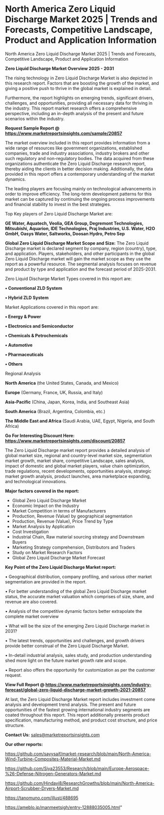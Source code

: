 # North America Zero Liquid Discharge Market 2025 | Trends and Forecasts, Competitive Landscape, Product and Application Information
North America Zero Liquid Discharge Market 2025 | Trends and Forecasts, Competitive Landscape, Product and Application Information

<Strong> Zero Liquid Discharge Market Overview 2025 - 2031</strong>

The rising technology in Zero Liquid Discharge Market is also depicted in this research report. Factors that are boosting the growth of the market, and giving a positive push to thrive in the global market is explained in detail.

Furthermore, the report highlights on emerging trends, significant drivers, challenges, and opportunities, providing all necessary data for thriving in the industry. This report market research offers a comprehensive perspective, including an in-depth analysis of the present and future scenarios within the industry.

<strong>Request Sample Report @ <a href=https://www.marketreportsinsights.com/sample/20857>https://www.marketreportsinsights.com/sample/20857</a></strong>

The market overview included in this report provides information from a wide range of resources like government organizations, established companies, trade and industry associations, industry brokers and other such regulatory and non-regulatory bodies. The data acquired from these organizations authenticate the Zero Liquid Discharge research report, thereby aiding the clients in better decision making. Additionally, the data provided in this report offers a contemporary understanding of the market dynamics.

The leading players are focusing mainly on technological advancements in order to improve efficiency. The long-term development patterns for this market can be captured by continuing the ongoing process improvements and financial stability to invest in the best strategies.

Top Key players of Zero Liquid Discharge Market are:

<strong>GE Water, Aquatech, Veolia, GEA Group, Degremont Technologies, Mitsubishi, Aquarion, IDE Technologies, Praj Industries, U.S. Water, H2O GmbH, Oasys Water, Saltworks, Doosan Hydro, Petro Sep</strong>

<strong><b>Global Zero Liquid Discharge Market Scope and Size:</b></strong>
The Zero Liquid Discharge market is declared segment by company, region (country), type, and application. Players, stakeholders, and other participants in the global Zero Liquid Discharge market will gain the market scope as they use the report as a powerful resource. The segmental analysis focuses on revenue and product by type and application and the forecast period of 2025-2031.

Zero Liquid Discharge Market Types covered in this report are:

<strong>• Conventional ZLD System

• Hybrid ZLD System</strong>

Market Applications covered in this report are:

<strong>• Energy & Power

• Electronics and Semiconductor

• Chemicals & Petrochemicals

• Automotive

• Pharmaceuticals

• Others</strong> 

Regional Analysis

<strong>North America</strong> (the United States, Canada, and Mexico)

<strong>Europe</strong> (Germany, France, UK, Russia, and Italy)

<strong>Asia-Pacific</strong> (China, Japan, Korea, India, and Southeast Asia)

<strong>South America</strong> (Brazil, Argentina, Colombia, etc.)

<strong>The Middle East and Africa</strong> (Saudi Arabia, UAE, Egypt, Nigeria, and South Africa)

<strong>Go For Interesting Discount Here: <a href=https://www.marketreportsinsights.com/discount/20857>https://www.marketreportsinsights.com/discount/20857</a></strong>

The Zero Liquid Discharge market report provides a detailed analysis of global market size, regional and country-level market size, segmentation market growth, market share, competitive Landscape, sales analysis, impact of domestic and global market players, value chain optimization, trade regulations, recent developments, opportunities analysis, strategic market growth analysis, product launches, area marketplace expanding, and technological innovations.

<strong><b>Major factors covered in the report:</b></strong>
<ul>
  <li>Global Zero Liquid Discharge Market </li>
  <li>Economic Impact on the Industry</li>
  <li>Market Competition in terms of Manufacturers</li>
  <li>Production, Revenue (Value) by geographical segmentation</li>
  <li>Production, Revenue (Value), Price Trend by Type</li>
  <li>Market Analysis by Application</li>
  <li>Cost Investigation</li>
  <li>Industrial Chain, Raw material sourcing strategy and Downstream Buyers</li>
  <li>Marketing Strategy comprehension, Distributors and Traders</li>
  <li>Study on Market Research Factors</li>
  <li>Global Zero Liquid Discharge Market Forecast</li>
</ul>

<strong><b>Key Point of the Zero Liquid Discharge Market report:</b></strong>

• Geographical distribution, company profiling, and various other market segmentation are provided in the report.

• For better understanding of the global Zero Liquid Discharge market status, the accurate market valuation which comprises of size, share, and revenue are also covered.

• Analysis of the competitive dynamic factors better extrapolate the complete market overview

• What will be the size of the emerging Zero Liquid Discharge market in 2031?

• The latest trends, opportunities and challenges, and growth drivers provide better construal of the Zero Liquid Discharge Market.

• In-detail industrial analysis, sales study, and production understanding shed more light on the future market growth rate and scope.

• Report also offers the opportunity for customization as per the customer request.

<strong><b>View Full Report @ <a href=https://www.marketreportsinsights.com/industry-forecast/global-zero-liquid-discharge-market-growth-2021-20857>https://www.marketreportsinsights.com/industry-forecast/global-zero-liquid-discharge-market-growth-2021-20857</a></b></strong>


At last, the Zero Liquid Discharge Market report includes investment come analysis and development trend analysis. The present and future opportunities of the fastest growing international industry segments are coated throughout this report. This report additionally presents product specification, manufacturing method, and product cost structure, and price structure.

<strong>Contact Us:</strong>
sales@marketreportsinsights.com

<strong>Our other reports:</strong>

<a href=https://github.com/sayysaif/market-research/blob/main/North-America-Wind-Turbine-Composites-Material-Market.md>https://github.com/sayysaif/market-research/blob/main/North-America-Wind-Turbine-Composites-Material-Market.md</a>

<a href=https://github.com/Siya23553/Research/blob/main/Europe-Aerospace-%26-Defense-Nitrogen-Generators-Market.md>https://github.com/Siya23553/Research/blob/main/Europe-Aerospace-%26-Defense-Nitrogen-Generators-Market.md</a>

<a href=https://github.com/Hindavi8/ResearchGrowths/blob/main/North-America-Airport-Scrubber-Dryers-Market.md>https://github.com/Hindavi8/ResearchGrowths/blob/main/North-America-Airport-Scrubber-Dryers-Market.md</a>

<a href=https://tanomuno.com/illust/488695>https://tanomuno.com/illust/488695</a>

<a href=https://ameblo.jp/manmeetsigh/entry-12888035005.html>https://ameblo.jp/manmeetsigh/entry-12888035005.html</a>"
